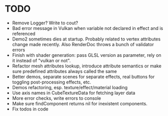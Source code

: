 # TODO

* Remove Logger? Write to cout?
* Bad error message in Vulkan when variable not declared in effect and is referenced
* Demo2 sometimes dies at startup. Probably related to vertex attributes change made recently. Also RenderDoc throws a bunch of validator errors
* Finish with shader generation: pass GLSL version as parameter, rely on it instead of "vulkan or not".
* Refactor mesh attributes lookup, introduce attribute semantics or make sure predefined attributes always called the same
* Better demos, separate scenes for separate effects, real buttons for toggling post-processing effects, etc.
* Demos refactoring, esp. texture/effect/material loading
* Use axis names in CubeTextureData for fetching layer data
* More error checks, write errors to console
* Make sure findComponent returns nil for inexistent components.
* Fix todos in code
